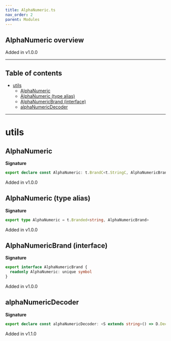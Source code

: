 ```yaml
---
title: AlphaNumeric.ts
nav_order: 2
parent: Modules
---
```


## AlphaNumeric overview

Added in v1.0.0

---

<h2 class="text-delta">Table of contents</h2>

- [utils](#utils)
  - [AlphaNumeric](#alphanumeric)
  - [AlphaNumeric (type alias)](#alphanumeric-type-alias)
  - [AlphaNumericBrand (interface)](#alphanumericbrand-interface)
  - [alphaNumericDecoder](#alphanumericdecoder)

---

# utils

## AlphaNumeric

**Signature**

```ts
export declare const AlphaNumeric: t.BrandC<t.StringC, AlphaNumericBrand>
```

Added in v1.0.0

## AlphaNumeric (type alias)

**Signature**

```ts
export type AlphaNumeric = t.Branded<string, AlphaNumericBrand>
```

Added in v1.0.0

## AlphaNumericBrand (interface)

**Signature**

```ts
export interface AlphaNumericBrand {
  readonly AlphaNumeric: unique symbol
}
```

Added in v1.0.0

## alphaNumericDecoder

**Signature**

```ts
export declare const alphaNumericDecoder: <S extends string>() => D.Decoder<S, t.Branded<S, AlphaNumericBrand>>
```

Added in v1.1.0
